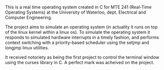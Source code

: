 This is a real time operating system created in C for MTE 241 (Real-Time Operating Systems) at the University of Waterloo, dept. Electrical and Computer Engineering.

The project aims to simulate an operating system (in actuality it runs on top of the linux kernel within a linux os). To simulate the operating system it responds to simulated hardware interrupts in a timely fashion, and performs context switching with a priority-based scheduler using the setjmp and longjmp linux utilities. 

It received notoriety as being the first project to control the terminal window using the curses library in C. A perfect mark was acheived on the project.


